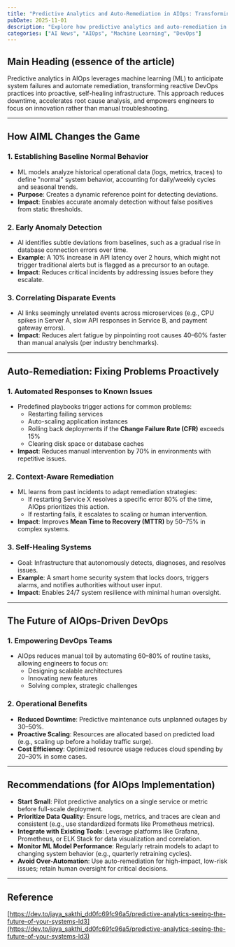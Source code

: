 ```yaml
---
title: "Predictive Analytics and Auto-Remediation in AIOps: Transforming DevOps with Machine Learning"
pubDate: 2025-11-01
description: "Explore how predictive analytics and auto-remediation in AIOps enable proactive system management, reducing downtime and improving DevOps efficiency through machine learning."
categories: ["AI News", "AIOps", "Machine Learning", "DevOps"]
---
```


## Main Heading (essence of the article)

Predictive analytics in AIOps leverages machine learning (ML) to anticipate system failures and automate remediation, transforming reactive DevOps practices into proactive, self-healing infrastructure. This approach reduces downtime, accelerates root cause analysis, and empowers engineers to focus on innovation rather than manual troubleshooting.

---

## How AIML Changes the Game

### 1. **Establishing Baseline Normal Behavior**
- ML models analyze historical operational data (logs, metrics, traces) to define "normal" system behavior, accounting for daily/weekly cycles and seasonal trends.
- **Purpose**: Creates a dynamic reference point for detecting deviations.
- **Impact**: Enables accurate anomaly detection without false positives from static thresholds.

### 2. **Early Anomaly Detection**
- AI identifies subtle deviations from baselines, such as a gradual rise in database connection errors over time.
- **Example**: A 10% increase in API latency over 2 hours, which might not trigger traditional alerts but is flagged as a precursor to an outage.
- **Impact**: Reduces critical incidents by addressing issues before they escalate.

### 3. **Correlating Disparate Events**
- AI links seemingly unrelated events across microservices (e.g., CPU spikes in Server A, slow API responses in Service B, and payment gateway errors).
- **Impact**: Reduces alert fatigue by pinpointing root causes 40–60% faster than manual analysis (per industry benchmarks).

---

## Auto-Remediation: Fixing Problems Proactively

### 1. **Automated Responses to Known Issues**
- Predefined playbooks trigger actions for common problems:
  - Restarting failing services
  - Auto-scaling application instances
  - Rolling back deployments if the **Change Failure Rate (CFR)** exceeds 15%
  - Clearing disk space or database caches
- **Impact**: Reduces manual intervention by 70% in environments with repetitive issues.

### 2. **Context-Aware Remediation**
- ML learns from past incidents to adapt remediation strategies:
  - If restarting Service X resolves a specific error 80% of the time, AIOps prioritizes this action.
  - If restarting fails, it escalates to scaling or human intervention.
- **Impact**: Improves **Mean Time to Recovery (MTTR)** by 50–75% in complex systems.

### 3. **Self-Healing Systems**
- Goal: Infrastructure that autonomously detects, diagnoses, and resolves issues.
- **Example**: A smart home security system that locks doors, triggers alarms, and notifies authorities without user input.
- **Impact**: Enables 24/7 system resilience with minimal human oversight.

---

## The Future of AIOps-Driven DevOps

### 1. **Empowering DevOps Teams**
- AIOps reduces manual toil by automating 60–80% of routine tasks, allowing engineers to focus on:
  - Designing scalable architectures
  - Innovating new features
  - Solving complex, strategic challenges

### 2. **Operational Benefits**
- **Reduced Downtime**: Predictive maintenance cuts unplanned outages by 30–50%.
- **Proactive Scaling**: Resources are allocated based on predicted load (e.g., scaling up before a holiday traffic surge).
- **Cost Efficiency**: Optimized resource usage reduces cloud spending by 20–30% in some cases.

---

## Recommendations (for AIOps Implementation)

- **Start Small**: Pilot predictive analytics on a single service or metric before full-scale deployment.
- **Prioritize Data Quality**: Ensure logs, metrics, and traces are clean and consistent (e.g., use standardized formats like Prometheus metrics).
- **Integrate with Existing Tools**: Leverage platforms like Grafana, Prometheus, or ELK Stack for data visualization and correlation.
- **Monitor ML Model Performance**: Regularly retrain models to adapt to changing system behavior (e.g., quarterly retraining cycles).
- **Avoid Over-Automation**: Use auto-remediation for high-impact, low-risk issues; retain human oversight for critical decisions.

---

## Reference
[https://dev.to/jaya_sakthi_dd0fc69fc96a5/predictive-analytics-seeing-the-future-of-your-systems-ld3](https://dev.to/jaya_sakthi_dd0fc69fc96a5/predictive-analytics-seeing-the-future-of-your-systems-ld3)